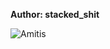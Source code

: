 <b>Author: stacked_shit</b>

![Amitis](https://github.com/yuankong666/Ultimate-RAT-Collection/assets/128066597/14a33ce4-5566-4a54-9656-63abaf7a4864)
